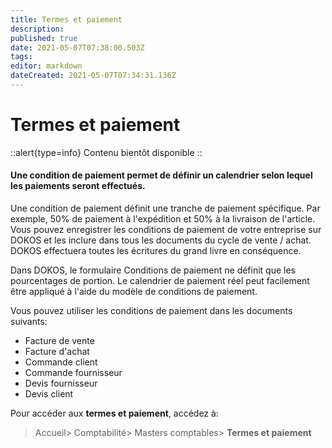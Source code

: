 ```yaml
---
title: Termes et paiement
description: 
published: true
date: 2021-05-07T07:38:00.503Z
tags: 
editor: markdown
dateCreated: 2021-05-07T07:34:31.136Z
---
```


# Termes et paiement
::alert{type=info}
Contenu bientôt disponible
::

#### Une condition de paiement permet de définir un calendrier selon lequel les paiements seront effectués.

Une condition de paiement définit une tranche de paiement spécifique. Par exemple, 50% de paiement à l'expédition et 50% à la livraison de l'article. Vous pouvez enregistrer les conditions de paiement de votre entreprise sur DOKOS et les inclure dans tous les documents du cycle de vente / achat. DOKOS effectuera toutes les écritures du grand livre en conséquence.

Dans DOKOS, le formulaire Conditions de paiement ne définit que les pourcentages de portion. Le calendrier de paiement réel peut facilement être appliqué à l'aide du modèle de conditions de paiement.

Vous pouvez utiliser les conditions de paiement dans les documents suivants:

- Facture de vente
- Facture d'achat
- Commande client
- Commande fournisseur
- Devis fournisseur
- Devis client

Pour accéder aux **termes et paiement**, accédez à:

> Accueil> Comptabilité> Masters comptables> **Termes et paiement**
